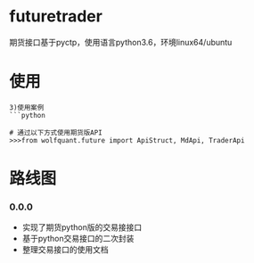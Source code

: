 # futuretrader
期货接口基于pyctp，使用语言python3.6，环境linux64/ubuntu
# 使用
```
3)使用案例
```python

# 通过以下方式使用期货版API
>>>from wolfquant.future import ApiStruct, MdApi, TraderApi

```

# 路线图
### 0.0.0
* 实现了期货python版的交易接接口
* 基于python交易接口的二次封装
* 整理交易接口的使用文档

